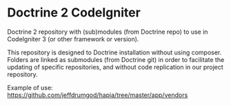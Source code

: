 # Doctrine 2 CodeIgniter
Doctrine 2 repository with (sub)modules (from Doctrine repo) to use in CodeIgniter 3 (or other framework or version).

This repository is designed to Doctrine installation without using composer.
Folders are linked as submodules (from Doctrine git) in order to facilitate the updating of specific repositories, and without code replication in our project repository.

Example of use: https://github.com/jeffdrumgod/hapia/tree/master/app/vendors
